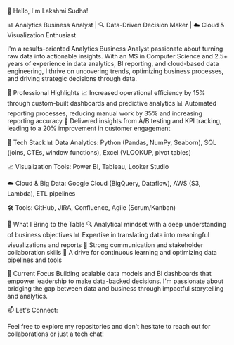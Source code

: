👋 Hello, I'm Lakshmi Sudha!

📊 Analytics Business Analyst | 🔍 Data-Driven Decision Maker | ☁️ Cloud & Visualization Enthusiast

I'm a results-oriented Analytics Business Analyst passionate about turning raw data into actionable insights. With an MS in Computer Science and 2.5+ years of experience in data analytics, BI reporting, and cloud-based data engineering, I thrive on uncovering trends, optimizing business processes, and driving strategic decisions through data.

💼 Professional Highlights
📈 Increased operational efficiency by 15% through custom-built dashboards and predictive analytics
📊 Automated reporting processes, reducing manual work by 35% and increasing reporting accuracy
📌 Delivered insights from A/B testing and KPI tracking, leading to a 20% improvement in customer engagement

🔧 Tech Stack
📊 Data Analytics: Python (Pandas, NumPy, Seaborn), SQL (joins, CTEs, window functions), Excel (VLOOKUP, pivot tables)

📈 Visualization Tools: Power BI, Tableau, Looker Studio

☁️ Cloud & Big Data: Google Cloud (BigQuery, Dataflow), AWS (S3, Lambda), ETL pipelines

🛠️ Tools: GitHub, JIRA, Confluence, Agile (Scrum/Kanban)

🌟 What I Bring to the Table
🔍 Analytical mindset with a deep understanding of business objectives
📊 Expertise in translating data into meaningful visualizations and reports
🤝 Strong communication and stakeholder collaboration skills
🚀 A drive for continuous learning and optimizing data pipelines and tools

🎯 Current Focus
Building scalable data models and BI dashboards that empower leadership to make data-backed decisions. I'm passionate about bridging the gap between data and business through impactful storytelling and analytics.

📫 Let's Connect:

Feel free to explore my repositories and don't hesitate to reach out for collaborations or just a tech chat!
